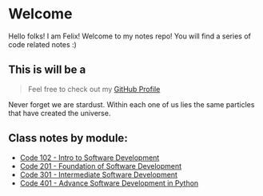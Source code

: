 # Welcome

Hello folks! I am Felix! Welcome to my notes repo! You will find a series of code related notes :)

## This is will be a 

> Feel free to check out my [GitHub Profile](https://github.com/f-taveras)

Never forget we are stardust. Within each one of us lies the same particles that have created the universe.

## Class notes by module:
* [Code 102 - Intro to Software Development](102/102TableOfContent.md)
* [Code 201 - Foundation of Software Development](201/201TableOfContent.md)
* [Code 301 - Intermediate Software Development](301/301TableOfContent.md)
* [Code 401 - Advance Software Development in Python](401/401TableOfContent.md)

